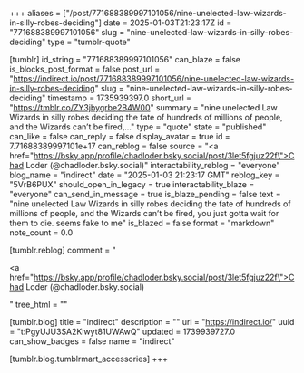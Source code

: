 +++
aliases = ["/post/771688389997101056/nine-unelected-law-wizards-in-silly-robes-deciding"]
date = 2025-01-03T21:23:17Z
id = "771688389997101056"
slug = "nine-unelected-law-wizards-in-silly-robes-deciding"
type = "tumblr-quote"

[tumblr]
id_string = "771688389997101056"
can_blaze = false
is_blocks_post_format = false
post_url = "https://indirect.io/post/771688389997101056/nine-unelected-law-wizards-in-silly-robes-deciding"
slug = "nine-unelected-law-wizards-in-silly-robes-deciding"
timestamp = 1735939397.0
short_url = "https://tmblr.co/ZY3jbygrbe2B4W00"
summary = "nine unelected Law Wizards in silly robes deciding the fate of hundreds of millions of people, and the Wizards can’t be fired,..."
type = "quote"
state = "published"
can_like = false
can_reply = false
display_avatar = true
id = 7.71688389997101e+17
can_reblog = false
source = "<a href=\"https://bsky.app/profile/chadloder.bsky.social/post/3let5fgjuz22f\">Chad Loder (@chadloder.bsky.social)</a>"
interactability_reblog = "everyone"
blog_name = "indirect"
date = "2025-01-03 21:23:17 GMT"
reblog_key = "5VrB6PUX"
should_open_in_legacy = true
interactability_blaze = "everyone"
can_send_in_message = true
is_blaze_pending = false
text = "nine unelected Law Wizards in silly robes deciding the fate of hundreds of millions of people, and the Wizards can&rsquo;t be fired, you just gotta wait for them to die. seems fake to me"
is_blazed = false
format = "markdown"
note_count = 0.0

[tumblr.reblog]
comment = "<p><a href=\"https://bsky.app/profile/chadloder.bsky.social/post/3let5fgjuz22f\">Chad Loder (@chadloder.bsky.social)</a></p>"
tree_html = ""

[tumblr.blog]
title = "indirect"
description = ""
url = "https://indirect.io/"
uuid = "t:PgyUJU3SA2Klwyt81UWAwQ"
updated = 1739939727.0
can_show_badges = false
name = "indirect"

[tumblr.blog.tumblrmart_accessories]
+++
